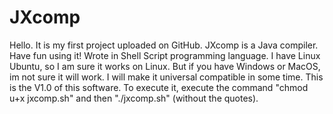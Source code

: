 # JXcomp
Hello. It is my first project uploaded on GitHub. JXcomp is a Java compiler. Have fun using it! Wrote in Shell Script programming language. I have Linux Ubuntu, so I am sure it works on Linux. But if you have Windows or MacOS, im not sure it will work. I will make it universal compatible in some time. This is the V1.0 of this software. To execute it, execute the command "chmod u+x jxcomp.sh" and then "./jxcomp.sh" (without the quotes).
